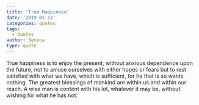 ```yaml
---
title: 'True Happiness'
date: '2019-01-13'
categories: quotes
tags:
  - Quotes
author: Seneca
type: quote
---
```


True happiness is to enjoy the present, without anxious dependence upon the future, not to amuse ourselves with either hopes or fears but to rest satisfied with what we have, which is sufficient, for he that is so wants nothing. The greatest blessings of mankind are within us and within our reach. A wise man is content with his lot, whatever it may be, without wishing for what he has not.

